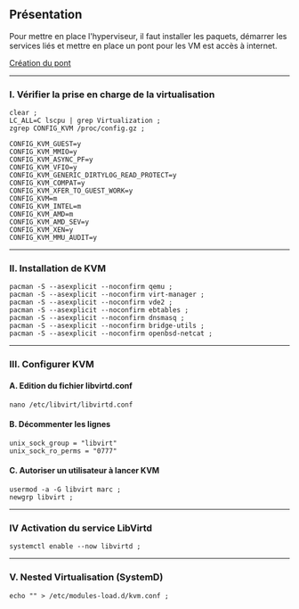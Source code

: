 ## Présentation

Pour mettre en place l'hyperviseur, il faut installer les paquets, démarrer les services liés et mettre en place un pont pour les VM est accès à internet.

[Création du pont](https://github.com/dexter74/Archlinux/blob/main/Documentation/R%C3%A9seau_Ponts.MD)


-----------------------------------------------------------------------------------------------------------------------------------------------
### I. Vérifier la prise en charge de la virtualisation
```
clear ;
LC_ALL=C lscpu | grep Virtualization ;
zgrep CONFIG_KVM /proc/config.gz ;
```

```
CONFIG_KVM_GUEST=y
CONFIG_KVM_MMIO=y
CONFIG_KVM_ASYNC_PF=y
CONFIG_KVM_VFIO=y
CONFIG_KVM_GENERIC_DIRTYLOG_READ_PROTECT=y
CONFIG_KVM_COMPAT=y
CONFIG_KVM_XFER_TO_GUEST_WORK=y
CONFIG_KVM=m
CONFIG_KVM_INTEL=m
CONFIG_KVM_AMD=m
CONFIG_KVM_AMD_SEV=y
CONFIG_KVM_XEN=y
CONFIG_KVM_MMU_AUDIT=y
```

-----------------------------------------------------------------------------------------------------------------------------------------------
### II. Installation de KVM
```
pacman -S --asexplicit --noconfirm qemu ;
pacman -S --asexplicit --noconfirm virt-manager ;
pacman -S --asexplicit --noconfirm vde2 ;
pacman -S --asexplicit --noconfirm ebtables ; 
pacman -S --asexplicit --noconfirm dnsmasq ;
pacman -S --asexplicit --noconfirm bridge-utils ;
pacman -S --asexplicit --noconfirm openbsd-netcat ;
```

-----------------------------------------------------------------------------------------------------------------------------------------------
### III. Configurer KVM

#### A. Edition du fichier libvirtd.conf
```
nano /etc/libvirt/libvirtd.conf
```

#### B. Décommenter les lignes
```
unix_sock_group = "libvirt"
unix_sock_ro_perms = "0777"
```

#### C. Autoriser un utilisateur à lancer KVM

```
usermod -a -G libvirt marc ;
newgrp libvirt ;
```

-----------------------------------------------------------------------------------------------------------------------------------------------
### IV Activation du service LibVirtd
```
systemctl enable --now libvirtd ;
```

-----------------------------------------------------------------------------------------------------------------------------------------------
### V. Nested Virtualisation (SystemD)
```
echo "" > /etc/modules-load.d/kvm.conf ;
```
